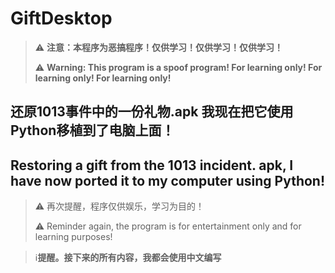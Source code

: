 # GiftDesktop
> :warning: **注意：本程序为恶搞程序！仅供学习！仅供学习！仅供学习！**
> 
> :warning: **Warning: This program is a spoof program! For learning only! For learning only! For learning only!**

## 还原1013事件中的一份礼物.apk 我现在把它使用Python移植到了电脑上面！
## Restoring a gift from the 1013 incident. apk, I have now ported it to my computer using Python!

> :warning: 再次提醒，程序仅供娱乐，学习为目的！
> 
> :warning: Reminder again, the program is for entertainment only and for learning purposes!


> ℹ️**提醒。接下来的所有内容，我都会使用中文编写**





